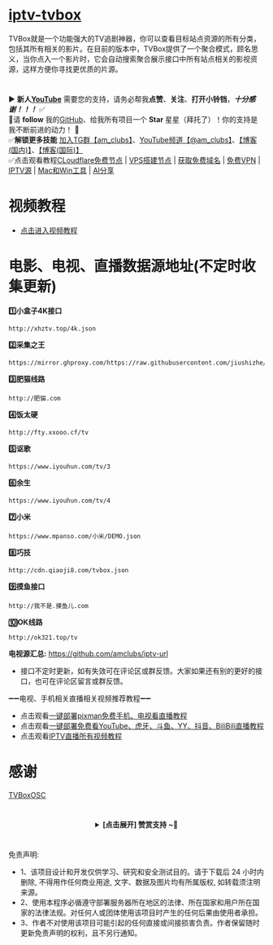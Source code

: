 # [iptv-tvbox](https://github.com/amclubs/iptv-tvbox)
TVBox就是一个功能强大的TV追剧神器，你可以查看目标站点资源的所有分类，包括其所有相关的影片。在目前的版本中，TVBox提供了一个聚合模式，顾名思义，当你点入一个影片时，它会自动搜索聚合展示接口中所有站点相关的影视资源，这样方便你寻找更优质的片源。

#
▶️ **新人[YouTube](https://youtube.com/@am_clubs?sub_confirmation=1)** 需要您的支持，请务必帮我**点赞**、**关注**、**打开小铃铛**，***十分感谢！！！*** ✅
</br>🎁请 **follow** 我的[GitHub](https://github.com/amclubs)、给我所有项目一个 **Star** 星星（拜托了）！你的支持是我不断前进的动力！ 💖
</br>✅**解锁更多技能** [加入TG群【am_clubs】](https://t.me/am_clubs)、[YouTube频道【@am_clubs】](https://youtube.com/@am_clubs?sub_confirmation=1)、[【博客(国内)】](https://amclubss.com)、[【博客(国际)】](https://amclubs.blogspot.com) 
</br>✅点击观看教程[CLoudflare免费节点](https://www.youtube.com/playlist?list=PLGVQi7TjHKXbrY0Pk8gm3T7m8MZ-InquF) | [VPS搭建节点](https://www.youtube.com/playlist?list=PLGVQi7TjHKXaVlrHP9Du61CaEThYCQaiY) | [获取免费域名](https://www.youtube.com/playlist?list=PLGVQi7TjHKXZGODTvB8DEervrmHANQ1AR) | [免费VPN](https://www.youtube.com/playlist?list=PLGVQi7TjHKXY7V2JF-ShRSVwGANlZULdk) | [IPTV源](https://www.youtube.com/playlist?list=PLGVQi7TjHKXbkozDYVsDRJhbnNaEOC76w) | [Mac和Win工具](https://www.youtube.com/playlist?list=PLGVQi7TjHKXYBWu65yP8E08HxAu9LbCWm) | [AI分享](https://www.youtube.com/playlist?list=PLGVQi7TjHKXaodkM-mS-2Nwggwc5wRjqY)

# 视频教程
- [点击进入视频教程](https://youtu.be/DzxhUgfAWhI)

# 电影、电视、直播数据源地址(不定时收集更新)

**1️⃣小盒子4K接口**
```
http://xhztv.top/4k.json
```
**2️⃣采集之王**
```
https://mirror.ghproxy.com/https://raw.githubusercontent.com/jiushizhe/daozhang/main/drpy_dzlive6.21/index.json
```
**3️⃣肥猫线路**
```
http://肥猫.com
```
**4️⃣饭太硬**
```
http://fty.xxooo.cf/tv
```
**5️⃣讴歌**
```
https://www.iyouhun.com/tv/3
```
**6️⃣余生**
```
https://www.iyouhun.com/tv/4
```
**7️⃣小米**
```
https://www.mpanso.com/小米/DEMO.json
```
**8️⃣巧技**
```
http://cdn.qiaoji8.com/tvbox.json
```
**9️⃣摸鱼接口**
```
http://我不是.摸鱼儿.com
```
**🔟OK线路**
```
http://ok321.top/tv
```
**电视源汇总:** https://github.com/amclubs/iptv-url

- 接口不定时更新，如有失效可在评论区或群反馈。大家如果还有别的更好的接口，也可在评论区留言或群反馈。

➖➖电视、手机相关直播相关视频推荐教程➖➖
- 点击观看[一键部署pixman免费手机、电视看直播教程](https://youtu.be/knzPc8Z0jAE)
- 点击观看[一键部署免费看YouTube、虎牙、斗鱼、YY、抖音、BiliBili直播教程](https://youtu.be/_Yw8gKSL1uY)
- 点击观看[IPTV直播所有视频教程](https://www.youtube.com/playlist?list=PLGVQi7TjHKXbkozDYVsDRJhbnNaEOC76w)

# 感谢
[TVBoxOSC](https://github.com/o0HalfLife0o/TVBoxOSC)

# 
<center>
<details><summary><strong> [点击展开] 赞赏支持 ~🧧</strong></summary>
*我非常感谢您的赞赏和支持，它们将极大地激励我继续创新，持续产生有价值的工作。*

- **USDT-TRC20:** `TWTxUyay6QJN3K4fs4kvJTT8Zfa2mWTwDD`
- **TRX-TRC20:** `TWTxUyay6QJN3K4fs4kvJTT8Zfa2mWTwDD`

<div align="center"> 
  <img src="https://github.com/user-attachments/assets/e6cdc42a-6374-4722-b833-601738f72196" width="200"></br> 
  TRC10/TRC20扫码支付 
</div> 
</details>
</center>

 #
 免责声明:
 - 1、该项目设计和开发仅供学习、研究和安全测试目的。请于下载后 24 小时内删除, 不得用作任何商业用途, 文字、数据及图片均有所属版权, 如转载须注明来源。
 - 2、使用本程序必循遵守部署服务器所在地区的法律、所在国家和用户所在国家的法律法规。对任何人或团体使用该项目时产生的任何后果由使用者承担。
 - 3、作者不对使用该项目可能引起的任何直接或间接损害负责。作者保留随时更新免责声明的权利，且不另行通知。
 
